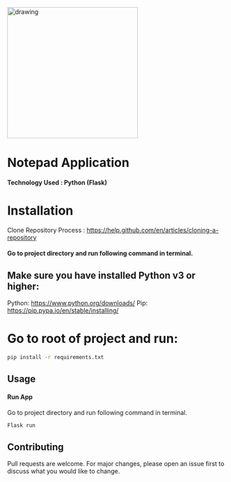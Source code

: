 <img src="https://i.imgur.com/XNZPngy.pngg" alt="drawing" width="300"/>

# Notepad Application
#### Technology Used : Python (Flask)

# Installation

Clone Repository Process : https://help.github.com/en/articles/cloning-a-repository

#### Go to project directory and run following command in terminal.
## Make sure you have installed Python v3 or higher:

Python: https://www.python.org/downloads/
Pip: https://pip.pypa.io/en/stable/installing/

# Go to root of project and run:
```bash
pip install -r requirements.txt
```

## Usage

#### **Run App**
Go to project directory and run following command in terminal.
```bash
Flask run
```

## Contributing
Pull requests are welcome. For major changes, please open an issue first to discuss what you would like to change.
